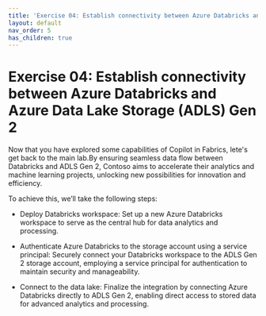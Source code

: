 ```yaml
---
title: 'Exercise 04: Establish connectivity between Azure Databricks and Azure Data Lake Storage (ADLS) Gen 2'
layout: default
nav_order: 5
has_children: true
---
```


# Exercise 04: Establish connectivity between Azure Databricks and Azure Data Lake Storage (ADLS) Gen 2

Now that you have explored some capabilities of Copilot in Fabrics, lete's get back to the main lab.By ensuring seamless data flow between Databricks and ADLS Gen 2, Contoso aims to accelerate their analytics and machine learning projects, unlocking new possibilities for innovation and efficiency. 

To achieve this, we’ll take the following steps: 

- Deploy Databricks workspace: Set up a new Azure Databricks workspace to serve as the central hub for data analytics and processing. 

- Authenticate Azure Databricks to the storage account using a service principal: Securely connect your Databricks workspace to the ADLS Gen 2 storage account, employing a service principal for authentication to maintain security and manageability. 

- Connect to the data lake: Finalize the integration by connecting Azure Databricks directly to ADLS Gen 2, enabling direct access to stored data for advanced analytics and processing.
